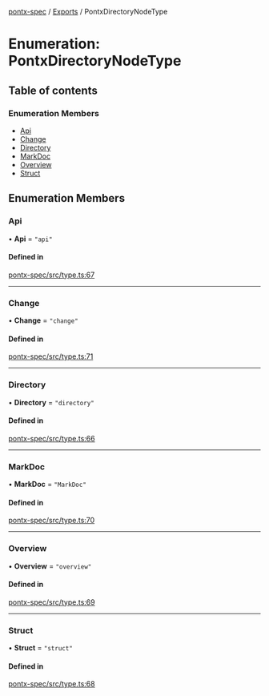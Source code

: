 [pontx-spec](../README.md) / [Exports](../modules.md) / PontxDirectoryNodeType

# Enumeration: PontxDirectoryNodeType

## Table of contents

### Enumeration Members

- [Api](PontxDirectoryNodeType.md#api)
- [Change](PontxDirectoryNodeType.md#change)
- [Directory](PontxDirectoryNodeType.md#directory)
- [MarkDoc](PontxDirectoryNodeType.md#markdoc)
- [Overview](PontxDirectoryNodeType.md#overview)
- [Struct](PontxDirectoryNodeType.md#struct)

## Enumeration Members

### Api

• **Api** = ``"api"``

#### Defined in

[pontx-spec/src/type.ts:67](https://github.com/pontjs/pontx/tree/main/packages/pontx-spec/src/type.ts#L67)

___

### Change

• **Change** = ``"change"``

#### Defined in

[pontx-spec/src/type.ts:71](https://github.com/pontjs/pontx/tree/main/packages/pontx-spec/src/type.ts#L71)

___

### Directory

• **Directory** = ``"directory"``

#### Defined in

[pontx-spec/src/type.ts:66](https://github.com/pontjs/pontx/tree/main/packages/pontx-spec/src/type.ts#L66)

___

### MarkDoc

• **MarkDoc** = ``"MarkDoc"``

#### Defined in

[pontx-spec/src/type.ts:70](https://github.com/pontjs/pontx/tree/main/packages/pontx-spec/src/type.ts#L70)

___

### Overview

• **Overview** = ``"overview"``

#### Defined in

[pontx-spec/src/type.ts:69](https://github.com/pontjs/pontx/tree/main/packages/pontx-spec/src/type.ts#L69)

___

### Struct

• **Struct** = ``"struct"``

#### Defined in

[pontx-spec/src/type.ts:68](https://github.com/pontjs/pontx/tree/main/packages/pontx-spec/src/type.ts#L68)

